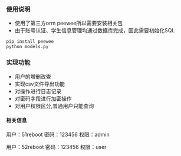 ### 使用说明
- 使用了第三方orm peewee所以需要安装相关包
- 由于账号认证、学生信息管理均通过数据库完成，因此需要初始化SQL
```
pip install peewee
python models.py

```

### 实现功能
- 用户的增删改查
- 实现csv文件导出功能
- 对操作进行日志记录
- 对密码字段进行加密操作
- 对用户权限区分,普通用户只能查询

#### 相关信息
用户：51reboot
密码：123456
权限：admin

用户：52reboot
密码：123456
权限：user


